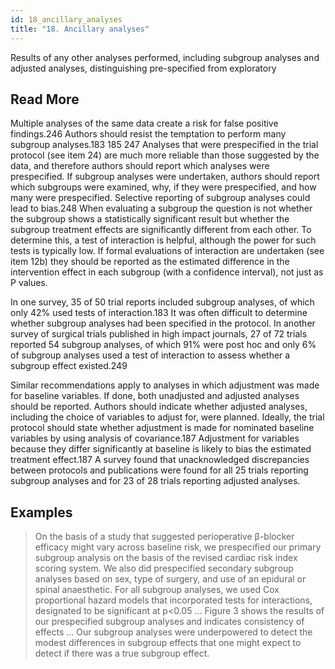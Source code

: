 ```yaml
---
id: 18_ancillary_analyses
title: "18. Ancillary analyses"
---
```

Results of any other analyses performed, including subgroup analyses and adjusted analyses, distinguishing pre-specified from exploratory

## Read More

Multiple analyses of the same data create a risk for false positive findings.246 Authors should resist the temptation to perform many subgroup analyses.183 185 247 Analyses that were prespecified in the trial protocol (see item 24) are much more reliable than those suggested by the data, and therefore authors should report which analyses were prespecified. If subgroup analyses were undertaken, authors should report which subgroups were examined, why, if they were prespecified, and how many were prespecified. Selective reporting of subgroup analyses could lead to bias.248 When evaluating a subgroup the question is not whether the subgroup shows a statistically significant result but whether the subgroup treatment effects are significantly different from each other. To determine this, a test of interaction is helpful, although the power for such tests is typically low. If formal evaluations of interaction are undertaken (see item 12b) they should be reported as the estimated difference in the intervention effect in each subgroup (with a confidence interval), not just as P values.

In one survey, 35 of 50 trial reports included subgroup analyses, of which only 42% used tests of interaction.183 It was often difficult to determine whether subgroup analyses had been specified in the protocol. In another survey of surgical trials published in high impact journals, 27 of 72 trials reported 54 subgroup analyses, of which 91% were post hoc and only 6% of subgroup analyses used a test of interaction to assess whether a subgroup effect existed.249

Similar recommendations apply to analyses in which adjustment was made for baseline variables. If done, both unadjusted and adjusted analyses should be reported. Authors should indicate whether adjusted analyses, including the choice of variables to adjust for, were planned. Ideally, the trial protocol should state whether adjustment is made for nominated baseline variables by using analysis of covariance.187 Adjustment for variables because they differ significantly at baseline is likely to bias the estimated treatment effect.187 A survey found that unacknowledged discrepancies between protocols and publications were found for all 25 trials reporting subgroup analyses and for 23 of 28 trials reporting adjusted analyses.

## Examples

> On the basis of a study that suggested perioperative β-blocker efficacy might vary across baseline risk, we prespecified our primary subgroup analysis on the basis of the revised cardiac risk index scoring system. We also did prespecified secondary subgroup analyses based on sex, type of surgery, and use of an epidural or spinal anaesthetic. For all subgroup analyses, we used Cox proportional hazard models that incorporated tests for interactions, designated to be significant at p<0.05 … Figure 3 shows the results of our prespecified subgroup analyses and indicates consistency of effects … Our subgroup analyses were underpowered to detect the modest differences in subgroup effects that one might expect to detect if there was a true subgroup effect.